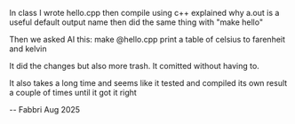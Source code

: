 In class I wrote hello.cpp
then compile using c++
explained why a.out is a useful default output name
then did the same thing with "make hello"

Then we asked AI this:
make @hello.cpp print a table of celsius to farenheit and kelvin

It did the changes but also more trash. It comitted without having to.

It also takes a long time and seems like it tested and compiled its own result 
a couple of times until it got it right

-- Fabbri Aug 2025
